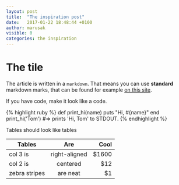 ```yaml
---
layout: post
title:  "The inspiration post"
date:   2017-01-22 18:48:44 +0100
author: marusak
visible: 0
categories: the inspiration
---
```

# The tile
The article is written in a `markdown`. That means you can use **standard** markdown
marks, that can be found for example [on this site][markdown-link].

If you have code, make it look like a code.

{% highlight ruby %}
def print_hi(name)
  puts "Hi, #{name}"
end
print_hi('Tom')
#=> prints 'Hi, Tom' to STDOUT.
{% endhighlight %}

Tables should look like tables

| Tables        | Are           | Cool  |
| ------------- |:-------------:| -----:|
| col 3 is      | right-aligned | $1600 |
| col 2 is      | centered      |   $12 |
| zebra stripes | are neat      |    $1 |

[markdown-link]: https://github.com/adam-p/markdown-here/wiki/Markdown-Cheatsheet
